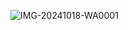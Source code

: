 ![IMG-20241018-WA0001](https://github.com/user-attachments/assets/2f319e3e-56ac-4769-92be-f91c360a0cb4)
